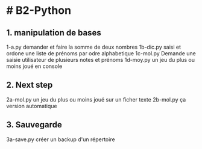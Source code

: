 # # B2-Python
## 1. manipulation de bases
 1-a.py demander et faire la somme de deux nombres
 1b-dic.py saisi et ordone une liste de prénoms par odre alphabetique
 1c-mol.py Demande une saisie utilisateur de plusieurs notes et prénoms
 1d-moy.py un jeu du plus ou moins joué en console
## 2. Next step
 2a-mol.py un jeu du plus ou moins joué sur un ficher texte
 2b-mol.py ça version automatique 
 
## 3. Sauvegarde
3a-save.py créer un backup d'un répertoire
